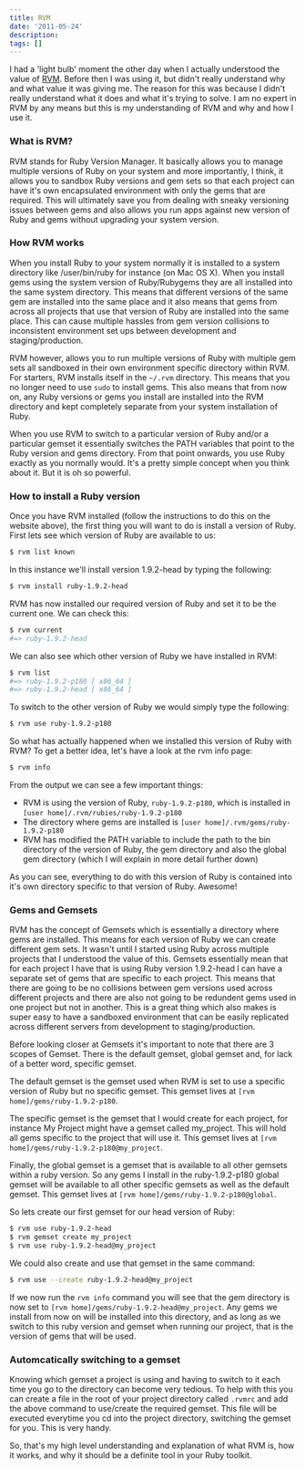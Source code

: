 ```yaml
---
title: RVM
date: '2011-05-24'
description:
tags: []
---
```


I had a 'light bulb' moment the other day when I actually understood the value of [RVM][1]. Before then I was using it, but didn't really understand why and what value it was giving me. The reason for this was because I didn't really understand what it does and what it's trying to solve. I am no expert in RVM by any means but this is my understanding of RVM and why and how I use it.

### What is RVM?

RVM stands for Ruby Version Manager. It basically allows you to manage multiple versions of Ruby on your system and more importantly, I think, it allows you to sandbox Ruby versions and gem sets so that each project can have it's own encapsulated environment with only the gems that are required. This will ultimately save you from dealing with sneaky versioning issues between gems and also allows you run apps against new version of Ruby and gems without upgrading your system version.

### How RVM works

When you install Ruby to your system normally it is installed to a system directory like /user/bin/ruby for instance (on Mac OS X). When you install gems using the system version of Ruby/Rubygems they are all installed into the same system directory. This means that different versions of the same gem are installed into the same place and it also means that gems from across all projects that use that version of Ruby are installed into the same place. This can cause multiple hassles from gem version collisions to inconsistent environment set ups between development and staging/production.

RVM however, allows you to run multiple versions of Ruby with multiple gem sets all sandboxed in their own environment specific directory within RVM. For starters, RVM installs itself in the `~/.rvm` directory. This means that you no longer need to use `sudo` to install gems. This also means that from now on, any Ruby versions or gems you install are installed into the RVM directory and kept completely separate from your system installation of Ruby.

When you use RVM to switch to a particular version of Ruby and/or a particular gemset it essentially switches the PATH variables that point to the Ruby version and gems directory. From that point onwards, you use Ruby exactly as you normally would. It's a pretty simple concept when you think about it. But it is oh so powerful.

### How to install a Ruby version

Once you have RVM installed (follow the instructions to do this on the website above), the first thing you will want to do is install a version of Ruby. First lets see which version of Ruby are available to us:

```bash
$ rvm list known
```

In this instance we'll install version 1.9.2-head by typing the following:

```bash
$ rvm install ruby-1.9.2-head
```

RVM has now installed our required version of Ruby and set it to be the current one. We can check this:

```bash
$ rvm current
#=> ruby-1.9.2-head
```

We can also see which other version of Ruby we have installed in RVM:

```bash
$ rvm list
#=> ruby-1.9.2-p180 [ x86_64 ] 
#=> ruby-1.9.2-head [ x86_64 ]
```

To switch to the other version of Ruby we would simply type the following:

```bash
$ rvm use ruby-1.9.2-p180
```

So what has actually happened when we installed this version of Ruby with RVM?  To get a better idea, let's have a look at the rvm info page:

```bash
$ rvm info
```

From the output we can see a few important things:

- RVM is using the version of Ruby, `ruby-1.9.2-p180`, which is installed in `[user home]/.rvm/rubies/ruby-1.9.2-p180`
- The directory where gems are installed is `[user home]/.rvm/gems/ruby-1.9.2-p180`
- RVM has modified the PATH variable to include the path to the bin directory of the version of Ruby, the gem directory and also the global gem directory (which I will explain in more detail further down)

As you can see, everything to do with this version of Ruby is contained into it's own directory specific to that version of Ruby. Awesome!

### Gems and Gemsets

RVM has the concept of Gemsets which is essentially a directory where gems are installed. This means for each version of Ruby we can create different gem sets. It wasn't until I started using Ruby across multiple projects that I understood the value of this. Gemsets essentially mean that for each project I have that is using Ruby version 1.9.2-head I can have a separate set of gems that are specific to each project. This means that there are going to be no collisions between gem versions used across different projects and there are also not going to be redundent gems used in one project but not in another. This is a great thing which also makes is super easy to have a sandboxed environment that can be easily replicated across different servers from development to staging/production.

Before looking closer at Gemsets it's important to note that there are 3 scopes of Gemset. There is the default gemset, global gemset and, for lack of a better word, specific gemset. 

The default gemset is the gemset used when RVM is set to use a specific version of Ruby but no specific gemset. This gemset lives at `[rvm home]/gems/ruby-1.9.2-p180`.

The specific gemset is the gemset that I would create for each project, for instance My Project might have a gemset called my_project. This will hold all gems specific to the project that will use it. This gemset lives at `[rvm home]/gems/ruby-1.9.2-p180@my_project`.

Finally, the global gemset is a gemset that is available to all other gemsets within a ruby version. So any gems I install in the ruby-1.9.2-p180 global gemset will be available to all other specific gemsets as well as the default gemset. This gemset lives at `[rvm home]/gems/ruby-1.9.2-p180@global`.

So lets create our first gemset for our head version of Ruby:

```bash
$ rvm use ruby-1.9.2-head 
$ rvm gemset create my_project 
$ rvm use ruby-1.9.2-head@my_project 
```

We could also create and use that gemset in the same command:

```bash
$ rvm use --create ruby-1.9.2-head@my_project
```

If we now run the `rvm info` command you will see that the gem directory is now set to `[rvm home]/gems/ruby-1.9.2-head@my_project`. Any gems we install from now on will be installed into this directory, and as long as we switch to this ruby version and gemset when running our project, that is the version of gems that will be used.

### Automcatically switching to a gemset

Knowing which gemset a project is using and having to switch to it each time you go to the directory can become very tedious. To help with this you can create a file in the root of your project directory called `.rvmrc` and add the above command to use/create the required gemset. This file will be executed everytime you cd into the project directory, switching the gemset for you. This is very handy.

So, that's my high level understanding and explanation of what RVM is, how it works, and why it should be a definite tool in your Ruby toolkit.

[1]: http://rvm.io "RVM"